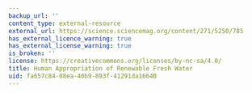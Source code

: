 ```yaml
---
backup_url: ''
content_type: external-resource
external_url: https://science.sciencemag.org/content/271/5250/785
has_external_licence_warning: true
has_external_license_warning: true
is_broken: ''
license: https://creativecommons.org/licenses/by-nc-sa/4.0/
title: Human Appropriation of Renewable Fresh Water
uid: fa657c84-08ea-40b9-893f-41291da16640
---
```

